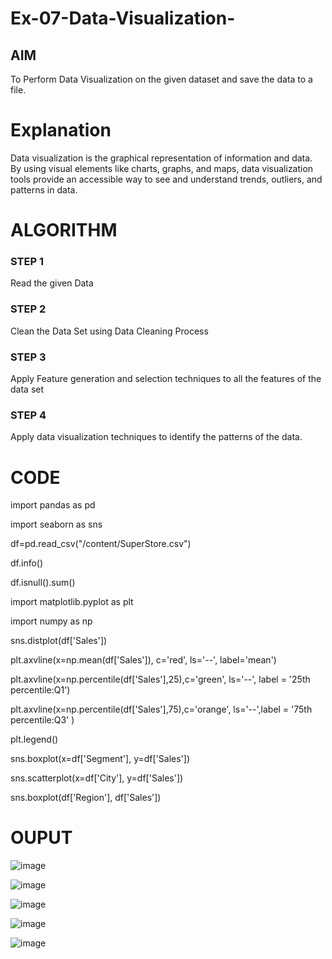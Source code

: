 # Ex-07-Data-Visualization-

## AIM
To Perform Data Visualization on the given dataset and save the data to a file. 

# Explanation
Data visualization is the graphical representation of information and data. By using visual elements like charts, graphs, and maps, data visualization tools provide an accessible way to see and understand trends, outliers, and patterns in data.

# ALGORITHM
### STEP 1
Read the given Data
### STEP 2
Clean the Data Set using Data Cleaning Process
### STEP 3
Apply Feature generation and selection techniques to all the features of the data set
### STEP 4
Apply data visualization techniques to identify the patterns of the data.


# CODE
import pandas as pd

import seaborn as sns

df=pd.read_csv("/content/SuperStore.csv")

df.info()

df.isnull().sum()

import matplotlib.pyplot as plt

import numpy as np

sns.distplot(df['Sales'])

plt.axvline(x=np.mean(df['Sales']), c='red', ls='--', label='mean')

plt.axvline(x=np.percentile(df['Sales'],25),c='green', ls='--', label = '25th percentile:Q1')

plt.axvline(x=np.percentile(df['Sales'],75),c='orange', ls='--',label = '75th percentile:Q3' )

plt.legend()

sns.boxplot(x=df['Segment'], y=df['Sales'])

sns.scatterplot(x=df['City'], y=df['Sales'])

sns.boxplot(df['Region'], df['Sales'])


# OUPUT
![image](https://user-images.githubusercontent.com/95408674/201485223-e2964966-45d5-4d20-998d-bd330cb2e025.png)

![image](https://user-images.githubusercontent.com/95408674/201485259-5171e370-dd53-489e-8396-daf8c8e7dfd5.png)

![image](https://user-images.githubusercontent.com/95408674/201485295-426e6497-ecd0-415e-b135-322e874577dc.png)

![image](https://user-images.githubusercontent.com/95408674/201485323-e0566fe7-3d83-455b-ae88-47c8d2e09b02.png)

![image](https://user-images.githubusercontent.com/95408674/201485364-16dd99aa-3bc0-4440-a6c6-eef442014d93.png)




